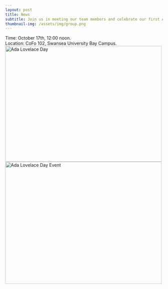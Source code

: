 ```yaml
---
layout: post
title: News
subtitle: Join us in meeting our team members and celebrate our first Ada Lovelace Event on 17th of October!
thumbnail-img: /assets/img/group.png
---
```


<div style="text-align: justify;">
Time: October 17th, 12:00 noon.
</div>

<div style="text-align: justify;">
Location: CoFo 102, Swansea University Bay Campus.
</div>

<img src="https://qsimeng.github.io/wimcs-site/assets/img/group.png" alt="Ada Lovelace Day" width="500" height="370">

<img src="https://qsimeng.github.io/wimcs-site/assets/img/cake.png" alt="Ada Lovelace Day Event" width="500" height="390">
